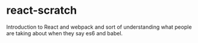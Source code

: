 # react-scratch

Introduction to React and webpack and sort of understanding what people are taking about when they say es6 and babel.
